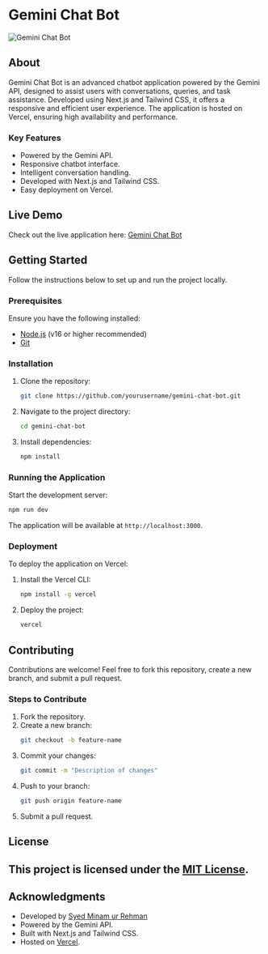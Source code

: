 # Gemini Chat Bot

![Gemini Chat Bot](https://zex-software.vercel.app/zex-logo.png)

## About
Gemini Chat Bot is an advanced chatbot application powered by the Gemini API, designed to assist users with conversations, queries, and task assistance. Developed using Next.js and Tailwind CSS, it offers a responsive and efficient user experience. The application is hosted on Vercel, ensuring high availability and performance.

### Key Features
- Powered by the Gemini API.
- Responsive chatbot interface.
- Intelligent conversation handling.
- Developed with Next.js and Tailwind CSS.
- Easy deployment on Vercel.

## Live Demo
Check out the live application here: [Gemini Chat Bot](https://chatbot-minam.vercel.app/)

## Getting Started
Follow the instructions below to set up and run the project locally.

### Prerequisites
Ensure you have the following installed:
- [Node.js](https://nodejs.org/) (v16 or higher recommended)
- [Git](https://git-scm.com/)

### Installation
1. Clone the repository:
   ```bash
   git clone https://github.com/yourusername/gemini-chat-bot.git
   ```
2. Navigate to the project directory:
   ```bash
   cd gemini-chat-bot
   ```
3. Install dependencies:
   ```bash
   npm install
   ```

### Running the Application
Start the development server:
```bash
npm run dev
```
The application will be available at `http://localhost:3000`.

### Deployment
To deploy the application on Vercel:
1. Install the Vercel CLI:
   ```bash
   npm install -g vercel
   ```
2. Deploy the project:
   ```bash
   vercel
   ```

## Contributing
Contributions are welcome! Feel free to fork this repository, create a new branch, and submit a pull request.

### Steps to Contribute
1. Fork the repository.
2. Create a new branch:
   ```bash
   git checkout -b feature-name
   ```
3. Commit your changes:
   ```bash
   git commit -m "Description of changes"
   ```
4. Push to your branch:
   ```bash
   git push origin feature-name
   ```
5. Submit a pull request.

## License
This project is licensed under the [MIT License](LICENSE).
---
## Acknowledgments
- Developed by [Syed Minam ur Rehman](https://smrehman.vercel.app)
- Powered by the Gemini API.
- Built with Next.js and Tailwind CSS.
- Hosted on [Vercel](https://vercel.com/).
